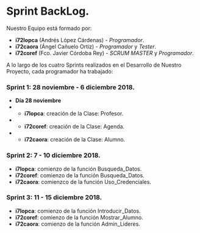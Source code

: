 # Sprint BackLog.

Nuestro Equipo está formado por:
- **i72lopca** (Andrés López Cárdenas) - _Programador_.
- **i72caora** (Ángel Cañuelo Ortiz) - _Programador_ y _Tester_.
- **i72coref** (Fco. Javier Córdoba Rey) - _SCRUM MASTER_  y _Programador_.


A lo largo de los cuatro Sprints realizados en el Desarrollo de Nuestro Proyecto, cada programador ha trabajado:

### Sprint 1: 28 noviembre - 6 diciembre 2018.
 - **Día 28 noviembre**
 - - **i7lopca**: creación de la Clase: Profesor.
 - - **i72coref**: creación de la Clase: Agenda.
 - - **i72caora**: creación de la Clase: Alumno.

### Sprint 2: 7 - 10 diciembre 2018.

 - **i7lopca**: comienzo de la función Busqueda_Datos.
 - **i72coref**: comienzo de la función Busqueda_Datos.
 - **i72caora**: comienzco de la función Uso_Credenciales.
 
### Sprint 3: 11 - 15 diciembre 2018.

 - **i7lopca**: comienzo de la función Introducir_Datos.
 - **i72coref**: comienzo de la función Mostrar_Alumno.
 - **i72caora**: comienzo de la función Admin_Lideres.
